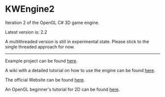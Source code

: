 # KWEngine2
Iteration 2 of the OpenGL C# 3D game engine.

Latest version is: 2.2

A multithreaded version is still in experimental state. Please stick to the single threaded approach for now.

***

Example project can be found [here](https://www.kwengine.de/latest/kwengine2example.zip).

A wiki with a detailed tutorial on how to use the engine can be found [here](https://github.com/KWEngine/KWEngine2/wiki).

The official Website can be found [here](https://www.kwengine.de).

An OpenGL beginner's tutorial for 2D can be found [here](https://github.com/KWEngine/OpenGL2D/wiki).
